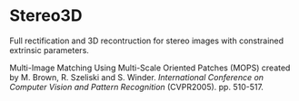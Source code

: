 # Stereo3D
Full rectification and 3D recontruction for stereo images with constrained extrinsic parameters.

Multi-Image Matching Using Multi-Scale Oriented Patches (MOPS) created by M. Brown, R. Szeliski and S. Winder.
_International Conference on Computer Vision and Pattern Recognition_ (CVPR2005). pp. 510-517. 
